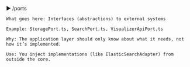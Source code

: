 ▶️ /ports

    What goes here: Interfaces (abstractions) to external systems

    Example: StoragePort.ts, SearchPort.ts, VisualizerApiPort.ts

    Why: The application layer should only know about what it needs, not how it’s implemented.

    Use: You inject implementations (like ElasticSearchAdapter) from outside the core.